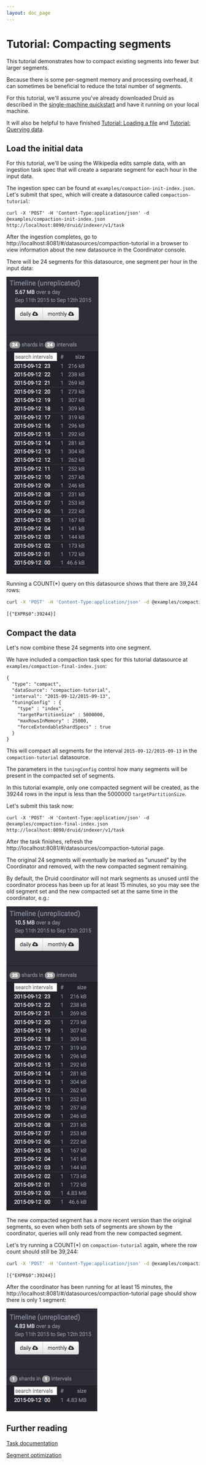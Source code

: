 ```yaml
---
layout: doc_page
---
```


# Tutorial: Compacting segments

This tutorial demonstrates how to compact existing segments into fewer but larger segments.

Because there is some per-segment memory and processing overhead, it can sometimes be beneficial to reduce the total number of segments.

For this tutorial, we'll assume you've already downloaded Druid as described in 
the [single-machine quickstart](index.html) and have it running on your local machine. 

It will also be helpful to have finished [Tutorial: Loading a file](/docs/VERSION/tutorials/tutorial-batch.html) and [Tutorial: Querying data](/docs/VERSION/tutorials/tutorial-query.html).

## Load the initial data

For this tutorial, we'll be using the Wikipedia edits sample data, with an ingestion task spec that will create a separate segment for each hour in the input data.

The ingestion spec can be found at `examples/compaction-init-index.json`. Let's submit that spec, which will create a datasource called `compaction-tutorial`:

```
curl -X 'POST' -H 'Content-Type:application/json' -d @examples/compaction-init-index.json http://localhost:8090/druid/indexer/v1/task
```

After the ingestion completes, go to http://localhost:8081/#/datasources/compaction-tutorial in a browser to view information about the new datasource in the Coordinator console.

There will be 24 segments for this datasource, one segment per hour in the input data:

![Original segments](../tutorials/img/tutorial-retention-01.png "Original segments")

Running a COUNT(*) query on this datasource shows that there are 39,244 rows:

```bash
curl -X 'POST' -H 'Content-Type:application/json' -d @examples/compaction-count-sql.json http://localhost:8082/druid/v2/sql
```

```
[{"EXPR$0":39244}]
```

## Compact the data

Let's now combine these 24 segments into one segment.

We have included a compaction task spec for this tutorial datasource at `examples/compaction-final-index.json`:

```
{
  "type": "compact",
  "dataSource": "compaction-tutorial",
  "interval": "2015-09-12/2015-09-13",
  "tuningConfig" : {
    "type" : "index",
    "targetPartitionSize" : 5000000,
    "maxRowsInMemory" : 25000,
    "forceExtendableShardSpecs" : true
  }
}
```

This will compact all segments for the interval `2015-09-12/2015-09-13` in the `compaction-tutorial` datasource. 

The parameters in the `tuningConfig` control how many segments will be present in the compacted set of segments. 

In this tutorial example, only one compacted segment will be created, as the 39244 rows in the input is less than the 5000000 `targetPartitionSize`.

Let's submit this task now:

```
curl -X 'POST' -H 'Content-Type:application/json' -d @examples/compaction-final-index.json http://localhost:8090/druid/indexer/v1/task
```

After the task finishes, refresh the http://localhost:8081/#/datasources/compaction-tutorial page.

The original 24 segments will eventually be marked as "unused" by the Coordinator and removed, with the new compacted segment remaining. 

By default, the Druid coordinator will not mark segments as unused until the coordinator process has been up for at least 15 minutes, so you may see the old segment set and the new compacted set at the same time in the coordinator, e.g.:

![Compacted segments intermediate state](../tutorials/img/tutorial-compaction-01.png "Compacted segments intermediate state")

The new compacted segment has a more recent version than the original segments, so even when both sets of segments are shown by the coordinator, queries will only read from the new compacted segment.

Let's try running a COUNT(*) on `compaction-tutorial` again, where the row count should still be 39,244:


```bash
curl -X 'POST' -H 'Content-Type:application/json' -d @examples/compaction-count-sql.json http://localhost:8082/druid/v2/sql
```

```
[{"EXPR$0":39244}]
```

After the coordinator has been running for at least 15 minutes, the http://localhost:8081/#/datasources/compaction-tutorial page should show there is only 1 segment:

![Compacted segments final state](../tutorials/img/tutorial-compaction-02.png "Compacted segments final state")

## Further reading

[Task documentation](../ingestion/tasks.html)

[Segment optimization](../operations/segment-optimization.html)
